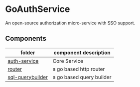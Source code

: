 # GoAuthService
An open-source authorization micro-service with SSO support.

## Components
| folder | component description |
| - | - |
| [auth-service](./auth-service/README.md)          | Core Service
| [router](./router/README.md)                      | a go based http router
| [sql-querybuilder](./sql-querybuilder/README.md)  | a go based query builder
